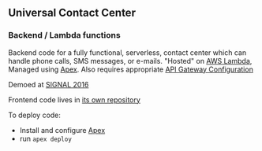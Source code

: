 ## Universal Contact Center
### Backend / Lambda functions

Backend code for a fully functional, serverless, contact center which can handle phone calls, SMS messages, or e-mails. "Hosted" on [AWS Lambda](https://aws.amazon.com/lambda/), Managed using [Apex](http://apex.run/).  Also requires appropriate [API Gateway Configuration](https://github.com/droberts84/universal-contact-center-be/blob/master/config/api_gateway_swagger.json)

Demoed at [SIGNAL 2016](https://www.twilio.com/signal/schedule/6hw4T5PinKeYaEOUoWoAKS/building-a-universal-call-center-with-task-router-and-aws-lambda)

Frontend code lives in [its own repository](https://github.com/droberts84/universal-contact-center-fe)

To deploy code:

- Install and configure [Apex](http://apex.run/)
- run `apex deploy`
